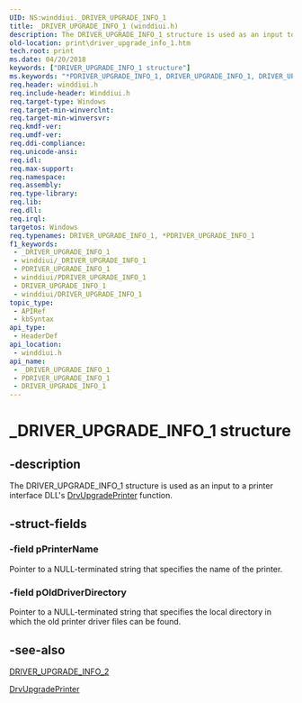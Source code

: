 ```yaml
---
UID: NS:winddiui._DRIVER_UPGRADE_INFO_1
title: _DRIVER_UPGRADE_INFO_1 (winddiui.h)
description: The DRIVER_UPGRADE_INFO_1 structure is used as an input to a printer interface DLL's DrvUpgradePrinter function.
old-location: print\driver_upgrade_info_1.htm
tech.root: print
ms.date: 04/20/2018
keywords: ["DRIVER_UPGRADE_INFO_1 structure"]
ms.keywords: "*PDRIVER_UPGRADE_INFO_1, DRIVER_UPGRADE_INFO_1, DRIVER_UPGRADE_INFO_1 structure [Print Devices], PDRIVER_UPGRADE_INFO_1, PDRIVER_UPGRADE_INFO_1 structure pointer [Print Devices], _DRIVER_UPGRADE_INFO_1, print.driver_upgrade_info_1, print_interface-graphics_eb7333cb-f073-4c0b-ade4-20a477d28f67.xml, winddiui/DRIVER_UPGRADE_INFO_1, winddiui/PDRIVER_UPGRADE_INFO_1"
req.header: winddiui.h
req.include-header: Winddiui.h
req.target-type: Windows
req.target-min-winverclnt: 
req.target-min-winversvr: 
req.kmdf-ver: 
req.umdf-ver: 
req.ddi-compliance: 
req.unicode-ansi: 
req.idl: 
req.max-support: 
req.namespace: 
req.assembly: 
req.type-library: 
req.lib: 
req.dll: 
req.irql: 
targetos: Windows
req.typenames: DRIVER_UPGRADE_INFO_1, *PDRIVER_UPGRADE_INFO_1
f1_keywords:
 - _DRIVER_UPGRADE_INFO_1
 - winddiui/_DRIVER_UPGRADE_INFO_1
 - PDRIVER_UPGRADE_INFO_1
 - winddiui/PDRIVER_UPGRADE_INFO_1
 - DRIVER_UPGRADE_INFO_1
 - winddiui/DRIVER_UPGRADE_INFO_1
topic_type:
 - APIRef
 - kbSyntax
api_type:
 - HeaderDef
api_location:
 - winddiui.h
api_name:
 - _DRIVER_UPGRADE_INFO_1
 - PDRIVER_UPGRADE_INFO_1
 - DRIVER_UPGRADE_INFO_1
---
```


# _DRIVER_UPGRADE_INFO_1 structure


## -description

The DRIVER_UPGRADE_INFO_1 structure is used as an input to a printer interface DLL's <a href="/windows-hardware/drivers/ddi/winddiui/nf-winddiui-drvupgradeprinter">DrvUpgradePrinter</a> function.

## -struct-fields

### -field pPrinterName

Pointer to a NULL-terminated string that specifies the name of the printer.

### -field pOldDriverDirectory

Pointer to a NULL-terminated string that specifies the local directory in which the old printer driver files can be found.

## -see-also

<a href="/windows-hardware/drivers/ddi/winddiui/ns-winddiui-_driver_upgrade_info_2">DRIVER_UPGRADE_INFO_2</a>



<a href="/windows-hardware/drivers/ddi/winddiui/nf-winddiui-drvupgradeprinter">DrvUpgradePrinter</a>

